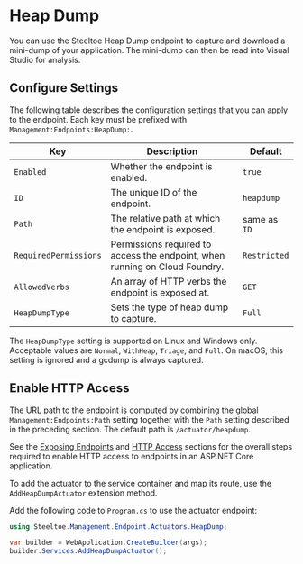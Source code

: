 # Heap Dump

You can use the Steeltoe Heap Dump endpoint to capture and download a mini-dump of your application. The mini-dump can then be read into Visual Studio for analysis.

## Configure Settings

The following table describes the configuration settings that you can apply to the endpoint.
Each key must be prefixed with `Management:Endpoints:HeapDump:`.

| Key | Description | Default |
| --- | --- | --- |
| `Enabled` | Whether the endpoint is enabled. | `true` |
| `ID` | The unique ID of the endpoint. | `heapdump` |
| `Path` | The relative path at which the endpoint is exposed. | same as `ID` |
| `RequiredPermissions` | Permissions required to access the endpoint, when running on Cloud Foundry. | `Restricted` |
| `AllowedVerbs` | An array of HTTP verbs the endpoint is exposed at. | `GET` |
| `HeapDumpType` | Sets the type of heap dump to capture. | `Full` |

The `HeapDumpType` setting is supported on Linux and Windows only.
Acceptable values are `Normal`, `WithHeap`, `Triage`, and `Full`.
On macOS, this setting is ignored and a gcdump is always captured.

## Enable HTTP Access

The URL path to the endpoint is computed by combining the global `Management:Endpoints:Path` setting together with the `Path` setting described in the preceding section.
The default path is `/actuator/heapdump`.

See the [Exposing Endpoints](./using-endpoints.md#exposing-endpoints) and [HTTP Access](./using-endpoints.md#http-access) sections for the overall steps required to enable HTTP access to endpoints in an ASP.NET Core application.

To add the actuator to the service container and map its route, use the `AddHeapDumpActuator` extension method.

Add the following code to `Program.cs` to use the actuator endpoint:

```csharp
using Steeltoe.Management.Endpoint.Actuators.HeapDump;

var builder = WebApplication.CreateBuilder(args);
builder.Services.AddHeapDumpActuator();
```
